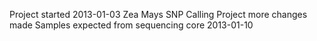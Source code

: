 Project started 2013-01-03
Zea Mays SNP Calling Project
more changes made
Samples expected from sequencing core 2013-01-10
